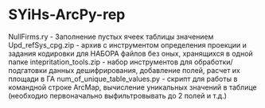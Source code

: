 # SYiHs-ArcPy-rep
NullFirms.ry - Заполнение пустых ячеек таблицы значением <NULL>
Upd_refSys_cpg.zip - архив с инструментом определения проекции и задания кодировки для НАБОРА файлов без оных, хранящихся в одной папке
intepritation_tools.zip - набор инструментов для обработки/подгатовки данных дешифрирования, добавление полей, расчет их площади в ГА
num_of_unique_table_values.py - скрипт для работы в командной строке ArcMap, вычисление уникальных значений в таблице (необходио первоначально выфильтровывать до 2 полей и т.д.)


